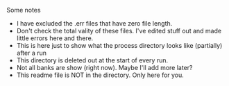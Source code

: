 
Some notes

* I have excluded the .err files that have zero file length.
* Don't check the total vality of these files.  I've edited stuff out and made little errors here and there.  
* This is here just to show what the process directory looks like (partially) after a run
* This directory is deleted out at the start of every run.
* Not all banks are show (right now).  Maybe I'll add more later?
* This readme file is NOT in the directory.  Only here for you.
